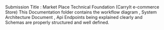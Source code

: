 Submission Title :  Market Place Technical Foundation (CarryIt e-commerce Store)
This Documentation folder contains the workflow diagram , System Architecture Document , Api Endpoints being explained clearly and Schemas are properly structured and well defined.

